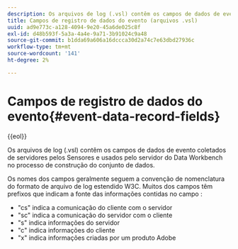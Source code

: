 ```yaml
---
description: Os arquivos de log (.vsl) contêm os campos de dados de evento coletados de servidores pelos Sensores e usados pelo servidor do Data Workbench no processo de construção do conjunto de dados.
title: Campos de registro de dados do evento (arquivos .vsl)
uuid: ad9e773c-a128-4094-9e20-45a6de025c8f
exl-id: d48b593f-5a3a-4a4e-9a71-3b91024c9a48
source-git-commit: b1dda69a606a16dccca30d2a74c7e63dbd27936c
workflow-type: tm+mt
source-wordcount: '141'
ht-degree: 2%

---
```


# Campos de registro de dados do evento{#event-data-record-fields}

{{eol}}

Os arquivos de log (.vsl) contêm os campos de dados de evento coletados de servidores pelos Sensores e usados pelo servidor do Data Workbench no processo de construção do conjunto de dados.

Os nomes dos campos geralmente seguem a convenção de nomenclatura do formato de arquivo de log estendido W3C. Muitos dos campos têm prefixos que indicam a fonte das informações contidas no campo :

* &quot;cs&quot; indica a comunicação do cliente com o servidor
* &quot;sc&quot; indica a comunicação do servidor com o cliente
* &quot;s&quot; indica informações do servidor
* &quot;c&quot; indica informações do cliente
* &quot;x&quot; indica informações criadas por um produto Adobe
